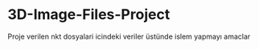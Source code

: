 # 3D-Image-Files-Project
Proje verilen nkt dosyalari icindeki veriler üstünde islem yapmayı amaclar
